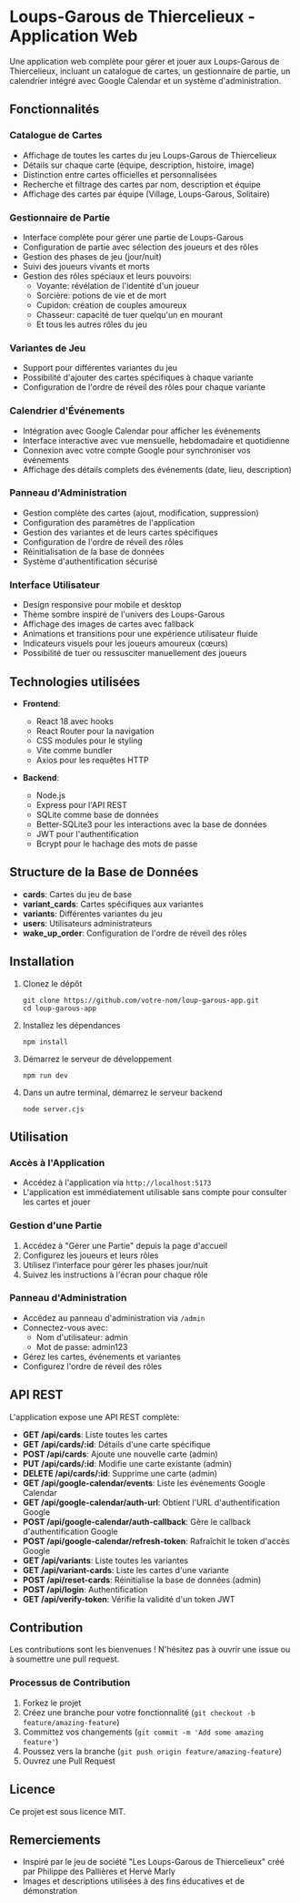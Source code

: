 # Loups-Garous de Thiercelieux - Application Web

Une application web complète pour gérer et jouer aux Loups-Garous de Thiercelieux, incluant un catalogue de cartes, un gestionnaire de partie, un calendrier intégré avec Google Calendar et un système d'administration.

## Fonctionnalités

### Catalogue de Cartes
- Affichage de toutes les cartes du jeu Loups-Garous de Thiercelieux
- Détails sur chaque carte (équipe, description, histoire, image)
- Distinction entre cartes officielles et personnalisées
- Recherche et filtrage des cartes par nom, description et équipe
- Affichage des cartes par équipe (Village, Loups-Garous, Solitaire)

### Gestionnaire de Partie
- Interface complète pour gérer une partie de Loups-Garous
- Configuration de partie avec sélection des joueurs et des rôles
- Gestion des phases de jeu (jour/nuit)
- Suivi des joueurs vivants et morts
- Gestion des rôles spéciaux et leurs pouvoirs:
  - Voyante: révélation de l'identité d'un joueur
  - Sorcière: potions de vie et de mort
  - Cupidon: création de couples amoureux
  - Chasseur: capacité de tuer quelqu'un en mourant
  - Et tous les autres rôles du jeu

### Variantes de Jeu
- Support pour différentes variantes du jeu
- Possibilité d'ajouter des cartes spécifiques à chaque variante
- Configuration de l'ordre de réveil des rôles pour chaque variante

### Calendrier d'Événements
- Intégration avec Google Calendar pour afficher les événements
- Interface interactive avec vue mensuelle, hebdomadaire et quotidienne
- Connexion avec votre compte Google pour synchroniser vos événements
- Affichage des détails complets des événements (date, lieu, description)

### Panneau d'Administration
- Gestion complète des cartes (ajout, modification, suppression)
- Configuration des paramètres de l'application
- Gestion des variantes et de leurs cartes spécifiques
- Configuration de l'ordre de réveil des rôles
- Réinitialisation de la base de données
- Système d'authentification sécurisé

### Interface Utilisateur
- Design responsive pour mobile et desktop
- Thème sombre inspiré de l'univers des Loups-Garous
- Affichage des images de cartes avec fallback
- Animations et transitions pour une expérience utilisateur fluide
- Indicateurs visuels pour les joueurs amoureux (cœurs)
- Possibilité de tuer ou ressusciter manuellement des joueurs

## Technologies utilisées

- **Frontend**:
  - React 18 avec hooks
  - React Router pour la navigation
  - CSS modules pour le styling
  - Vite comme bundler
  - Axios pour les requêtes HTTP

- **Backend**:
  - Node.js
  - Express pour l'API REST
  - SQLite comme base de données
  - Better-SQLite3 pour les interactions avec la base de données
  - JWT pour l'authentification
  - Bcrypt pour le hachage des mots de passe

## Structure de la Base de Données

- **cards**: Cartes du jeu de base
- **variant_cards**: Cartes spécifiques aux variantes
- **variants**: Différentes variantes du jeu
- **users**: Utilisateurs administrateurs
- **wake_up_order**: Configuration de l'ordre de réveil des rôles

## Installation

1. Clonez le dépôt
   ```
   git clone https://github.com/votre-nom/loup-garous-app.git
   cd loup-garous-app
   ```

2. Installez les dépendances
   ```
   npm install
   ```

3. Démarrez le serveur de développement
   ```
   npm run dev
   ```

4. Dans un autre terminal, démarrez le serveur backend
   ```
   node server.cjs
   ```

## Utilisation

### Accès à l'Application
- Accédez à l'application via `http://localhost:5173`
- L'application est immédiatement utilisable sans compte pour consulter les cartes et jouer

### Gestion d'une Partie
1. Accédez à "Gérer une Partie" depuis la page d'accueil
2. Configurez les joueurs et leurs rôles
3. Utilisez l'interface pour gérer les phases jour/nuit
4. Suivez les instructions à l'écran pour chaque rôle

### Panneau d'Administration
- Accédez au panneau d'administration via `/admin`
- Connectez-vous avec:
  - Nom d'utilisateur: admin
  - Mot de passe: admin123
- Gérez les cartes, événements et variantes
- Configurez l'ordre de réveil des rôles

## API REST

L'application expose une API REST complète:

- **GET /api/cards**: Liste toutes les cartes
- **GET /api/cards/:id**: Détails d'une carte spécifique
- **POST /api/cards**: Ajoute une nouvelle carte (admin)
- **PUT /api/cards/:id**: Modifie une carte existante (admin)
- **DELETE /api/cards/:id**: Supprime une carte (admin)
- **GET /api/google-calendar/events**: Liste les événements Google Calendar
- **GET /api/google-calendar/auth-url**: Obtient l'URL d'authentification Google
- **POST /api/google-calendar/auth-callback**: Gère le callback d'authentification Google
- **POST /api/google-calendar/refresh-token**: Rafraîchit le token d'accès Google
- **GET /api/variants**: Liste toutes les variantes
- **GET /api/variant-cards**: Liste les cartes d'une variante
- **POST /api/reset-cards**: Réinitialise la base de données (admin)
- **POST /api/login**: Authentification
- **GET /api/verify-token**: Vérifie la validité d'un token JWT

## Contribution

Les contributions sont les bienvenues ! N'hésitez pas à ouvrir une issue ou à soumettre une pull request.

### Processus de Contribution
1. Forkez le projet
2. Créez une branche pour votre fonctionnalité (`git checkout -b feature/amazing-feature`)
3. Committez vos changements (`git commit -m 'Add some amazing feature'`)
4. Poussez vers la branche (`git push origin feature/amazing-feature`)
5. Ouvrez une Pull Request

## Licence

Ce projet est sous licence MIT.

## Remerciements

- Inspiré par le jeu de société "Les Loups-Garous de Thiercelieux" créé par Philippe des Pallières et Hervé Marly
- Images et descriptions utilisées à des fins éducatives et de démonstration
